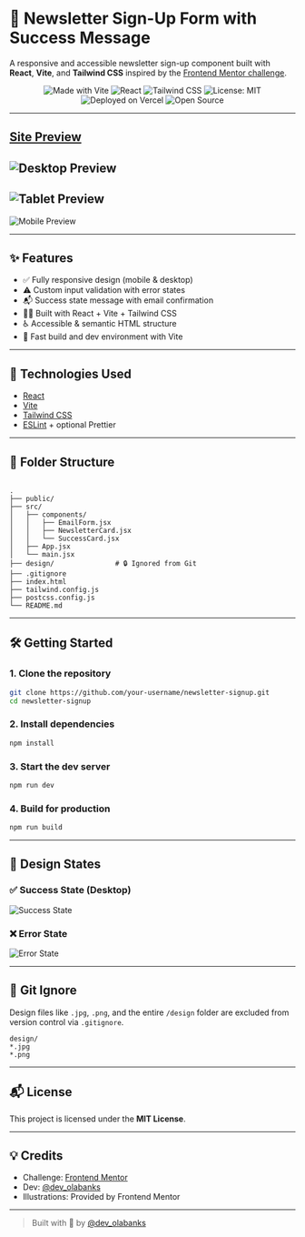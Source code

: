 # 📩 Newsletter Sign-Up Form with Success Message

A responsive and accessible newsletter sign-up component built with **React**, **Vite**, and **Tailwind CSS** inspired by the [Frontend Mentor challenge](https://www.frontendmentor.io/challenges/newsletter-signup-form-with-success-message-Mybc6snc42).

<div align="center">

![Made with Vite](https://img.shields.io/badge/Made%20with-Vite-646CFF?logo=vite&logoColor=white)
![React](https://img.shields.io/badge/Powered%20by-React-61DAFB?logo=react&logoColor=white)
![Tailwind CSS](https://img.shields.io/badge/Styled%20with-TailwindCSS-38B2AC?logo=tailwindcss&logoColor=white)
![License: MIT](https://img.shields.io/badge/License-MIT-green.svg)
![Deployed on Vercel](https://img.shields.io/badge/Deployed-Vercel-black?logo=vercel&logoColor=white)
![Open Source](https://img.shields.io/badge/Open%20Source-Yes-brightgreen)

</div>

---
 [Site Preview](https://www.frontendmentor.io/challenges/newsletter-signup-form-with-success-message-Mybc6snc42)
---
![Desktop Preview](./preview/desktop-preview.png)
---
![Tablet Preview](./preview/tablet-preview.png)
---
![Mobile Preview](./preview/mobile-preview.png)


---

## ✨ Features

- ✅ Fully responsive design (mobile & desktop)
- ⚠️ Custom input validation with error states
- 📬 Success state message with email confirmation
- 🧑‍💻 Built with React + Vite + Tailwind CSS
- ♿️ Accessible & semantic HTML structure
- 💨 Fast build and dev environment with Vite

---

## 🚀 Technologies Used

- [React](https://reactjs.org/)
- [Vite](https://vitejs.dev/)
- [Tailwind CSS](https://tailwindcss.com/)
- [ESLint](https://eslint.org/) + optional Prettier

---

## 📁 Folder Structure

```

.
├── public/
├── src/
│   ├── components/
│   │   ├── EmailForm.jsx
│   │   ├── NewsletterCard.jsx
│   │   └── SuccessCard.jsx
│   ├── App.jsx
│   └── main.jsx
├── design/               # 🔒 Ignored from Git
├── .gitignore
├── index.html
├── tailwind.config.js
├── postcss.config.js
└── README.md

````

---

## 🛠️ Getting Started

### 1. Clone the repository

```bash
git clone https://github.com/your-username/newsletter-signup.git
cd newsletter-signup
````

### 2. Install dependencies

```bash
npm install
```

### 3. Start the dev server

```bash
npm run dev
```

### 4. Build for production

```bash
npm run build
```

---

## 🧪 Design States

### ✅ Success State (Desktop)

![Success State](./preview/success-desktop-preview.png)

### ❌ Error State

![Error State](./preview/error-desktop-preview.png)

---

## 🙈 Git Ignore

Design files like `.jpg`, `.png`, and the entire `/design` folder are excluded from version control via `.gitignore`.

```gitignore
design/
*.jpg
*.png
```

---

## 📬 License

This project is licensed under the **MIT License**.

---

## 💡 Credits

* Challenge: [Frontend Mentor](https://www.frontendmentor.io/)
* Dev: [@dev\_olabanks](https://x.com/dev_olabanks)
* Illustrations: Provided by Frontend Mentor

---

> Built with 💙 by [@dev\_olabanks](https://x.com/dev_olabanks)

```


